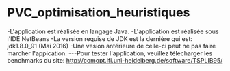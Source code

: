 # PVC_optimisation_heuristiques
-L'application est réalisée en langage Java. -L'application est réalisée sous l'IDE NetBeans -La version requise de JDK est la dernière qui est: jdk1.8.0_91 (Mai 2016) -Une vesion antérieure de celle-ci peut ne pas faire marcher l'appication.  ---Pour tester l'application, veuillez télécharger les benchmarks du site: http://comopt.ifi.uni-heidelberg.de/software/TSPLIB95/
